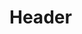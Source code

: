 <!-- TITLE: Privacy Policy -->
<!-- SUBTITLE: This is the Privacy Policy for any services provided by Discordia or its affiliates -->

# Header